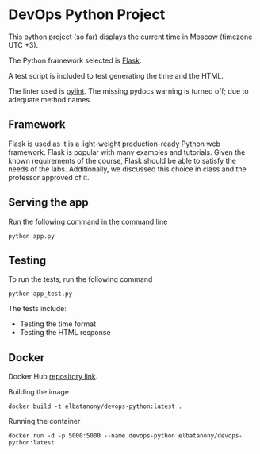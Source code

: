 # DevOps Python Project

This python project (so far) displays the current time in Moscow (timezone UTC +3).

The Python framework selected is [Flask](https://flask.palletsprojects.com/en/2.1.x/).

A test script is included to test generating the time and the HTML.

The linter used is [pylint](https://pylint.pycqa.org/en/latest/). The missing pydocs warning is turned off; due to adequate method names.

## Framework

Flask is used as it is a light-weight production-ready Python web framework.
Flask is popular with many examples and tutorials.
Given the known requirements of the course, Flask should be able to satisfy the needs of the labs.
Additionally, we discussed this choice in class and the professor approved of it.

## Serving the app

Run the following command in the command line

```console
python app.py
```

## Testing

To run the tests, run the following command

```console
python app_test.py
```

The tests include:

- Testing the time format
- Testing the HTML response

## Docker

Docker Hub [repository link](https://hub.docker.com/repository/docker/elbatanony/devops-python).

Building the image

```Docker
docker build -t elbatanony/devops-python:latest .
```

Running the container

```Docker
docker run -d -p 5000:5000 --name devops-python elbatanony/devops-python:latest
```
